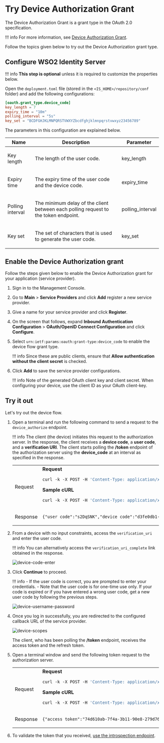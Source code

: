 # Try Device Authorization Grant

The Device Authorization Grant is a grant type in the OAuth 2.0
specification.

!!! info
    For more information, see [Device Authorization Grant]({{base_path}}/references/concepts/authorization/device-flow-grant).
    
Follow the topics given below to try out the Device Authorization grant type.

## Configure WSO2 Identity Server

!!! info
    **This step is optional** unless it is required to customize the properties below.

Open the `deployment.toml` file (stored in the `<IS_HOME>/repository/conf` folder) and add the following configurations:

```toml
[oauth.grant_type.device_code]
key_length = 7
expiry_time = "10m"
polling_interval = "5s"
key_set = "BCDFGHJKLMNPQRSTVWXYZbcdfghjklmnpqrstvwxyz23456789"
```

The parameters in this configuration are explained below.

<table>
    <thead>
        <tr class="header">
            <th>
                Name
            </th>
            <th>
                Description
            </th>
            <th>
                Parameter
            </th>
        </tr>
    </thead>
    <tbody>
        <tr class="even">
            <td>
                <p>Key length</p>
            </td>
            <td>
                <p>The length of the user code.</p>
            </td>
            <td>
                key_length
            </td>
        </tr>
        <tr class="odd">
            <td>
                <p>Expiry time</p>
            </td>
            <td>
                <p>The expiry time of the user code and the device code.</p>
            </td>
            <td>
                expiry_time
            </td>
        </tr>
        <tr class="even">
            <td>
                <p>Polling interval</p>
            </td>
            <td>
                <p>The minimum delay of the client between each polling request to the
                 token endpoint.</p>
            </td>
            <td>
                polling_interval
            </td>
        </tr>
        <tr class="odd">
            <td>
                <p>Key set</p>
            </td>
            <td>
                <p>The set of characters that is used to generate the user code.</p>
            </td>
            <td>
                key_set
            </td>
        </tr>
    </tbody>
</table>

## Enable the Device Authorization grant

Follow the steps given below to enable the Device Authorization grant for your application (service provider).

1. Sign in to the Management Console.

2. Go to **Main** > **Service Providers** and click **Add** register a new service provider.

    <!--
    ![register-service-provider]({{base_path}}/assets/img/using-wso2-identity-server/register-service-provider.png)
    -->

3. Give a name for your service provider and click **Register**.
    
    <!--
    ![register-service-provider-name]({{base_path}}/assets/img/using-wso2-identity-server/register-sp-name.jpg)
    -->

4. On the screen that follows, expand **Inbound Authentication Configuration**  > **OAuth/OpenID Connect Configuration** and click **Configure**.

    <!--
    ![register-service-provider-oauth]({{base_path}}/assets/img/using-wso2-identity-server/register-sp-oauth.jpg)
    -->

5. Select `urn:ietf:params:oauth:grant-type:device_code` to enable the device flow grant type. 

    !!! info
        Since these are public clients, ensure that **Allow authentication without the client secret** is checked.

6. Click **Add** to save the service provider configurations. 

    !!! info
        Note of the generated OAuth client key and client secret. When configuring your device, use the client ID as your OAuth client-key.

<!--
![consumer-key-service-provider-oauth]({{base_path}}/assets/img/using-wso2-identity-server/get-oauth-consumer-key.jpg)
-->

## Try it out

Let's try out the device flow.

1. Open a terminal and run the following command to send a request to the `device_authorize` endpoint.

    !!! info
        The client (the device) initiates this request to the authorization server. In the response, the client receives a **device code**, a **user code**, and a **verification URI**. The client starts polling the **/token** endpoint of the authorization server using the **device_code** at an interval as specified in the response.

    <table>
    <tbody>
    <tr class="odd">
    <td>Request</td>
    <td>
    <div class="code panel pdl" style="border-width: 1px;">
    <div class="codeHeader panelHeader pdl" style="border-bottom-width: 1px;">
    <strong>Request</strong>
    </div>
    <div class="codeContent panelContent pdl">
    <div class="sourceCode" id="cb1" data-syntaxhighlighter-params="brush: bash; gutter: false; theme: Confluence" data-theme="Confluence" style="brush: bash; gutter: false; theme: Confluence"><pre class="sourceCode bash"><code class="sourceCode bash"><a class="sourceLine" id="cb1-1" title="1"><span class="ex">curl</span> -k -X POST -H <span class="st">&#39;Content-Type: application/x-www-form-urlencoded&#39;</span> --data-urlencode <span class="st">'client_id=<span class="op">&lt;</span>CLIENT_ID<span class="op">&gt;</span>'</span> https://localhost:9443/oauth2/device_authorize</a></code></pre></div>
    </div>
    </div>
    <div class="code panel pdl" style="border-width: 1px;">
    <div class="codeHeader panelHeader pdl" style="border-bottom-width: 1px;">
    <strong>Sample cURL</strong>
    </div>
    <div class="codeContent panelContent pdl">
    <div class="sourceCode" id="cb1" data-syntaxhighlighter-params="brush: bash; gutter: false; theme: Confluence" data-theme="Confluence" style="brush: bash; gutter: false; theme: Confluence"><pre class="sourceCode bash"><code class="sourceCode bash"><a class="sourceLine" id="cb1-1" title="1"><span class="ex">curl</span> -k -X POST -H <span class="st">&#39;Content-Type: application/x-www-form-urlencoded&#39;</span> --data-urlencode <span class="st">'client_id=bbwJEayR_OMwPkAgm9VOMzLnYLga'</span> https://localhost:9443/oauth2/device_authorize</a></code></pre></div>
    </div>
    </div></td>
    </tr>
    <tr class="even">
    <td>Response</td>
    <td><div class="code panel pdl" style="border-width: 1px;">
    <div class="codeContent panelContent pdl">
    <div class="sourceCode" id="cb3" data-syntaxhighlighter-params="brush: java; gutter: false; theme: Confluence" data-theme="Confluence" style="brush: java; gutter: false; theme: Confluence"><pre class="sourceCode java"><code class="sourceCode java"><a class="sourceLine" id="cb3-1" title="1">{"user_code":"s2DqSNK","device_code":"d3fe0db1-2334-48fa-b7d9-821ecfad10d5","interval":5000,"verification_uri_complete":"https://localhost:9443/authenticationendpoint/device.do?user_code=s2DqSNK","verification_uri":"https://localhost:9443/authenticationendpoint/device.do","expires_in":3600}</a></code></pre></div>
    </div>
    </div></td>
    </tr>
    </tbody>
    </table>

2. From a device with no input constraints, access the <code>verification_uri</code> and enter the user code. 

    !!! info
        You can alternatively access the <code>verification_uri_complete</code> link obtained in the response.

    ![device-code-enter]({{base_path}}/assets/img/using-wso2-identity-server/device-code-enter.jpg)

3. Click **Continue** to proceed. 

    !!! info
        -   If the user code is correct, you are prompted to enter your credentials.
        -   Note that the user code is for one-time use only. If your code is expired or if you have entered a wrong user code, get a new user code by following the previous steps.
 
    ![device-username-password]({{base_path}}/assets/img/using-wso2-identity-server/device-username-password.jpg)

4. Once you log in successfully, you are redirected to the configured callback URL of the service provider.

    ![device-scopes]({{base_path}}/assets/img/using-wso2-identity-server/device-scopes.jpg)

    The client, who has been polling the **/token** endpoint, receives the access token and the refresh token.

5.  Open a terminal window and send the following token request to the authorization server.
    
    <table>
    <tbody>
    <tr class="odd">
    <td>Request</td>
    <td>
    <div class="code panel pdl" style="border-width: 1px;">
    <div class="codeHeader panelHeader pdl" style="border-bottom-width: 1px;">
    <strong>Request</strong>
    </div>
    <div class="codeContent panelContent pdl">
    <div class="sourceCode" id="cb1" data-syntaxhighlighter-params="brush: bash; gutter: false; theme: Confluence" data-theme="Confluence" style="brush: bash; gutter: false; theme: Confluence"><pre class="sourceCode bash"><code class="sourceCode bash"><a class="sourceLine" id="cb1-1" title="1"><span class="ex">curl</span> -k -X POST -H <span class="st">&#39;Content-Type: application/x-www-form-urlencoded&#39;</span> --data-urlencode <span class="st">'grant_type=urn:ietf:params:oauth:grant-type:device_code'</span> --data-urlencode <span class="st">'client_id=<span class="op">&lt;</span>CLIENT_ID<span class="op">&gt;</span>'</span> --data-urlencode <span class="st">'device_code=<span class="op">&lt;</span>DEVICE_CODE<span class="op">&gt;</span>'</span> https://localhost:9443/oauth2/token</a></code></pre></div>
    </div>
    </div>
    <div class="code panel pdl" style="border-width: 1px;">
    <div class="codeHeader panelHeader pdl" style="border-bottom-width: 1px;">
    <strong>Sample cURL</strong>
    </div>
    <div class="codeContent panelContent pdl">
    <div class="sourceCode" id="cb1" data-syntaxhighlighter-params="brush: bash; gutter: false; theme: Confluence" data-theme="Confluence" style="brush: bash; gutter: false; theme: Confluence"><pre class="sourceCode bash"><code class="sourceCode bash"><a class="sourceLine" id="cb1-1" title="1"><span class="ex">curl</span> -k -X POST -H <span class="st">&#39;Content-Type: application/x-www-form-urlencoded&#39;</span> --data-urlencode <span class="st">'grant_type=urn:ietf:params:oauth:grant-type:device_code'</span> --data-urlencode <span class="st">'client_id=bbwJEayR_OMwPkAgm9VOMzLnYLga'</span> --data-urlencode <span class="st">'device_code=7411f395-2f3a-4cb5-8562-d7059d69c66f'</span> https://localhost:9443/oauth2/token</a></code></pre></div>
    </div>
    </div></td>
    </tr>
    <tr class="even">
    <td>Response</td>
    <td><div class="code panel pdl" style="border-width: 1px;">
    <div class="codeContent panelContent pdl">
    <div class="sourceCode" id="cb3" data-syntaxhighlighter-params="brush: java; gutter: false; theme: Confluence" data-theme="Confluence" style="brush: java; gutter: false; theme: Confluence"><pre class="sourceCode java"><code class="sourceCode java"><a class="sourceLine" id="cb3-1" title="1">{"access_token":"74d610ab-7f4a-3b11-90e8-279d76644fc7","refresh_token":"fdb58069-ecc7-3803-9b8b-6f2ed85eff19","token_type":"Bearer","expires_in":3042}</a></code></pre></div>
    </div>
    </div></td>
    </tr>
    </tbody>
    </table>

6. To validate the token that you received, [use the introspection endpoint]({{base_path}}/guides/access-delegation/invoke-oauth-introspection-endpoint).
